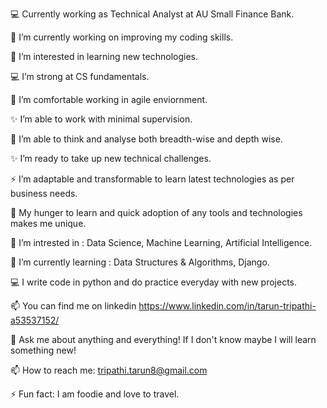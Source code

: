 💻 Currently working as Technical Analyst at AU Small Finance Bank.

🔭 I’m currently working on improving my coding skills.

🌱 I’m interested in learning new technologies.

💻 I’m strong at CS fundamentals.

🌱 I’m comfortable working in agile enviornment.

✨ I’m able to work with minimal supervision.

🤔 I’m able to think and analyse both breadth-wise and depth wise.

✨ I’m ready to take up new technical challenges.

⚡ I’m adaptable and transformable to learn latest technologies as per business needs.

🌱 My hunger to learn and quick adoption of any tools and technologies makes me unique.

🌱 I’m intrested in : Data Science, Machine Learning, Artificial Intelligence.

🌱 I’m currently learning : Data Structures & Algorithms, Django.

💻 I write code in python and do practice everyday with new projects.

📫 You can find me on linkedin https://www.linkedin.com/in/tarun-tripathi-a53537152/

💬 Ask me about anything and everything! If I don't know maybe I will learn something new!

📫 How to reach me: tripathi.tarun8@gmail.com

⚡ Fun fact: I am foodie and love to travel.
